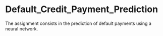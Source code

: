 # Default_Credit_Payment_Prediction
The assignment consists in the prediction of default payments using a neural network.
